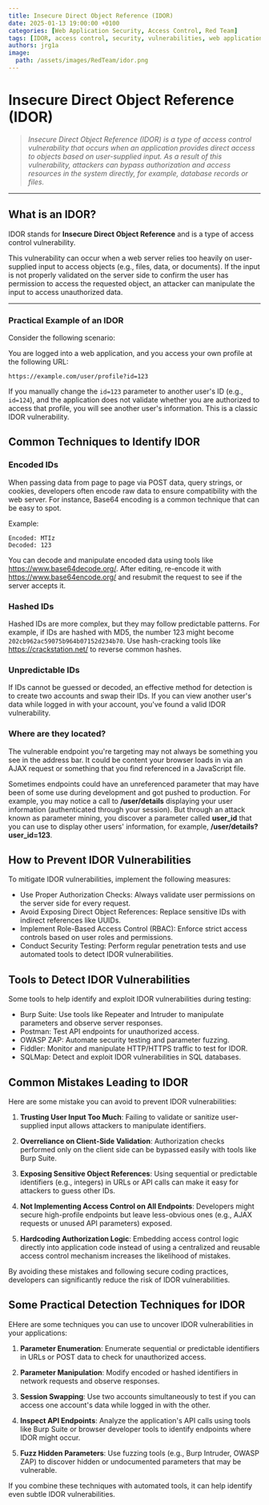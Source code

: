 ```yaml
---
title: Insecure Direct Object Reference (IDOR)
date: 2025-01-13 19:00:00 +0100
categories: [Web Application Security, Access Control, Red Team]
tags: [IDOR, access control, security, vulnerabilities, web application, ethical hacking]
authors: jrg1a
image:
  path: /assets/images/RedTeam/idor.png
---
```


# Insecure Direct Object Reference (IDOR)

> *Insecure Direct Object Reference (IDOR) is a type of access control vulnerability that occurs when an application provides direct access to objects based on user-supplied input. As a result of this vulnerability, attackers can bypass authorization and access resources in the system directly, for example, database records or files.*

---

## What is an IDOR?

IDOR stands for **Insecure Direct Object Reference** and is a type of access control vulnerability. 

This vulnerability can occur when a web server relies too heavily on user-supplied input to access objects (e.g., files, data, or documents). If the input is not properly validated on the server side to confirm the user has permission to access the requested object, an attacker can manipulate the input to access unauthorized data.

---

### Practical Example of an IDOR

Consider the following scenario:

You are logged into a web application, and you access your own profile at the following URL:

```plaintext
https://example.com/user/profile?id=123
``` 
If you manually change the `id=123` parameter to another user's ID (e.g., `id=124`), and the application does not validate whether you are authorized to access that profile, you will see another user's information. This is a classic IDOR vulnerability.


## Common Techniques to Identify IDOR 
### Encoded IDs
When passing data from page to page via POST data, query strings, or cookies, developers often encode raw data to ensure compatibility with the web server. For instance, Base64 encoding is a common technique that can be easy to spot.

Example:

    Encoded: MTIz
    Decoded: 123

You can decode and manipulate encoded data using tools like https://www.base64decode.org/. After editing, re-encode it with https://www.base64encode.org/ and resubmit the request to see if the server accepts it.


### Hashed IDs
Hashed IDs are more complex, but they may follow predictable patterns. For example, if IDs are hashed with MD5, the number 123 might become `202cb962ac59075b964b07152d234b70`. Use hash-cracking tools like https://crackstation.net/ to reverse common hashes.


### Unpredictable IDs
If IDs cannot be guessed or decoded, an effective method for detection is to create two accounts and swap their IDs. If you can view another user's data while logged in with your account, you've found a valid IDOR vulnerability.

### Where are they located?
The vulnerable endpoint you're targeting may not always be something you see in the address bar. It could be content your browser loads in via an AJAX request or something that you find referenced in a JavaScript file. 

Sometimes endpoints could have an unreferenced parameter that may have been of some use during development and got pushed to production. For example, you may notice a call to **/user/details** displaying your user information (authenticated through your session). But through an attack known as parameter mining, you discover a parameter called **user_id** that you can use to display other users' information, for example, **/user/details?user_id=123**.

## How to Prevent IDOR Vulnerabilities

To mitigate IDOR vulnerabilities, implement the following measures:
- Use Proper Authorization Checks: Always validate user permissions on the server side for every request.
- Avoid Exposing Direct Object References: Replace sensitive IDs with indirect references like UUIDs.
- Implement Role-Based Access Control (RBAC): Enforce strict access controls based on user roles and permissions.
- Conduct Security Testing: Perform regular penetration tests and use automated tools to detect IDOR vulnerabilities.


## Tools to Detect IDOR Vulnerabilities
Some tools to help identify and exploit IDOR vulnerabilities during testing:
- Burp Suite: Use tools like Repeater and Intruder to manipulate parameters and observe server responses.
- Postman: Test API endpoints for unauthorized access.
- OWASP ZAP: Automate security testing and parameter fuzzing.
- Fiddler: Monitor and manipulate HTTP/HTTPS traffic to test for IDOR.
- SQLMap: Detect and exploit IDOR vulnerabilities in SQL databases.

## Common Mistakes Leading to IDOR

Here are some mistake you can avoid to prevent IDOR vulnerabilities:
1. **Trusting User Input Too Much**:
   Failing to validate or sanitize user-supplied input allows attackers to manipulate identifiers.

2. **Overreliance on Client-Side Validation**:
   Authorization checks performed only on the client side can be bypassed easily with tools like Burp Suite.

3. **Exposing Sensitive Object References**:
   Using sequential or predictable identifiers (e.g., integers) in URLs or API calls can make it easy for attackers to guess other IDs.

4. **Not Implementing Access Control on All Endpoints**:
   Developers might secure high-profile endpoints but leave less-obvious ones (e.g., AJAX requests or unused API parameters) exposed.

5. **Hardcoding Authorization Logic**:
   Embedding access control logic directly into application code instead of using a centralized and reusable access control mechanism increases the likelihood of mistakes.

By avoiding these mistakes and following secure coding practices, developers can significantly reduce the risk of IDOR vulnerabilities.

## Some Practical Detection Techniques for IDOR

EHere are some techniques you can use to uncover IDOR vulnerabilities in your applications:

1. **Parameter Enumeration**:
   Enumerate sequential or predictable identifiers in URLs or POST data to check for unauthorized access.

2. **Parameter Manipulation**:
   Modify encoded or hashed identifiers in network requests and observe responses.

3. **Session Swapping**:
   Use two accounts simultaneously to test if you can access one account's data while logged in with the other.

4. **Inspect API Endpoints**:
   Analyze the application's API calls using tools like Burp Suite or browser developer tools to identify endpoints where IDOR might occur.

5. **Fuzz Hidden Parameters**:
   Use fuzzing tools (e.g., Burp Intruder, OWASP ZAP) to discover hidden or undocumented parameters that may be vulnerable.

If you combine these techniques with automated tools, it can help identify even subtle IDOR vulnerabilities.
